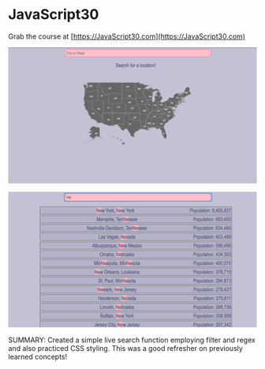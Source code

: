 ﻿# JavaScript30

Grab the course at [https://JavaScript30.com](https://JavaScript30.com)

![](main-screen.jpg)

![](search.jpg)

SUMMARY:
Created a simple live search function employing filter and regex and also practiced CSS styling. This was a good refresher on previously learned concepts!

